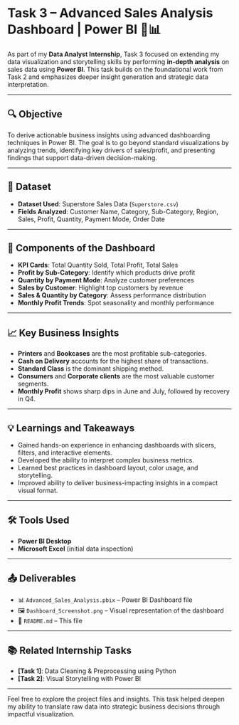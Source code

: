 # Task 3 – Advanced Sales Analysis Dashboard | Power BI 💼📊

As part of my **Data Analyst Internship**, Task 3 focused on extending my data visualization and storytelling skills by performing **in-depth analysis** on sales data using **Power BI**. This task builds on the foundational work from Task 2 and emphasizes deeper insight generation and strategic data interpretation.

---

## 🔍 Objective

To derive actionable business insights using advanced dashboarding techniques in Power BI. The goal is to go beyond standard visualizations by analyzing trends, identifying key drivers of sales/profit, and presenting findings that support data-driven decision-making.

---

## 📁 Dataset

- **Dataset Used**: Superstore Sales Data (`Superstore.csv`)
- **Fields Analyzed**: Customer Name, Category, Sub-Category, Region, Sales, Profit, Quantity, Payment Mode, Order Date

---

## 🧩 Components of the Dashboard

- **KPI Cards**: Total Quantity Sold, Total Profit, Total Sales
- **Profit by Sub-Category**: Identify which products drive profit
- **Quantity by Payment Mode**: Analyze customer preferences
- **Sales by Customer**: Highlight top customers by revenue
- **Sales & Quantity by Category**: Assess performance distribution
- **Monthly Profit Trends**: Spot seasonality and monthly performance

---

## 📈 Key Business Insights

- **Printers** and **Bookcases** are the most profitable sub-categories.
- **Cash on Delivery** accounts for the highest share of transactions.
- **Standard Class** is the dominant shipping method.
- **Consumers** and **Corporate clients** are the most valuable customer segments.
- **Monthly Profit** shows sharp dips in June and July, followed by recovery in Q4.

---

## 💡 Learnings and Takeaways

- Gained hands-on experience in enhancing dashboards with slicers, filters, and interactive elements.
- Developed the ability to interpret complex business metrics.
- Learned best practices in dashboard layout, color usage, and storytelling.
- Improved ability to deliver business-impacting insights in a compact visual format.

---

## 🛠 Tools Used

- **Power BI Desktop**
- **Microsoft Excel** (initial data inspection)

---

## 📤 Deliverables

- 📊 `Advanced_Sales_Analysis.pbix` – Power BI Dashboard file
- 🖼️ `Dashboard_Screenshot.png` – Visual representation of the dashboard
- 📄 `README.md` – This file

---

## 📚 Related Internship Tasks

- **[Task 1]**: Data Cleaning & Preprocessing using Python
- **[Task 2]**: Visual Storytelling with Power BI

---

Feel free to explore the project files and insights. This task helped deepen my ability to translate raw data into strategic business decisions through impactful visualization.


